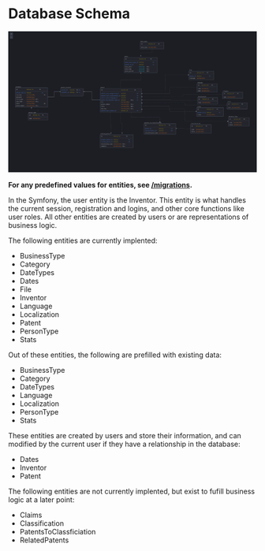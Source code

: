 # Database Schema

<img src="/documentation/schema.png">

**For any predefined values for entities, see [/migrations](/migrations/).**

In the Symfony, the user entity is the Inventor. This entity is what handles the current session, registration and logins, and other core functions like user roles. All other entities are created by users or are representations of business logic.

The following entities are currently implented:
- BusinessType
- Category
- DateTypes
- Dates
- File
- Inventor
- Language
- Localization
- Patent
- PersonType
- Stats

Out of these entities, the following are prefilled with existing data:
- BusinessType
- Category
- DateTypes
- Language
- Localization
- PersonType
- Stats

These entities are created by users and store their information, and can modified by the current user if they have a relationship in the database:
- Dates
- Inventor
- Patent

The following entities are not currently implented, but exist to fufill business logic at a later point:
- Claims
- Classification
- PatentsToClassficiation
- RelatedPatents

